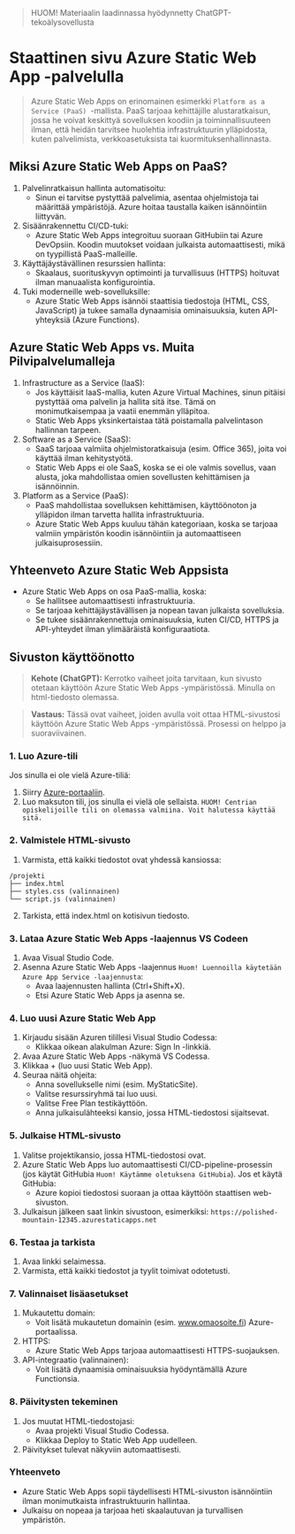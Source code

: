 > HUOM!  Materiaalin laadinnassa hyödynnetty ChatGPT-tekoälysovellusta

# Staattinen sivu Azure Static Web App -palvelulla

> Azure Static Web Apps on erinomainen esimerkki `Platform as a Service (PaaS) `-mallista. PaaS tarjoaa kehittäjille alustaratkaisun, jossa he voivat keskittyä sovelluksen koodiin ja toiminnallisuuteen ilman, että heidän tarvitsee huolehtia infrastruktuurin ylläpidosta, kuten palvelimista, verkkoasetuksista tai kuormituksenhallinnasta.

## Miksi Azure Static Web Apps on PaaS?
1. Palvelinratkaisun hallinta automatisoitu:
    - Sinun ei tarvitse pystyttää palvelimia, asentaa ohjelmistoja tai määrittää ympäristöjä. Azure hoitaa taustalla kaiken isännöintiin liittyvän.
2. Sisäänrakennettu CI/CD-tuki:
    - Azure Static Web Apps integroituu suoraan GitHubiin tai Azure DevOpsiin. Koodin muutokset voidaan julkaista automaattisesti, mikä on tyypillistä PaaS-malleille.
3. Käyttäjäystävällinen resurssien hallinta:
    - Skaalaus, suorituskyvyn optimointi ja turvallisuus (HTTPS) hoituvat ilman manuaalista konfigurointia.
4. Tuki moderneille web-sovelluksille:
    - Azure Static Web Apps isännöi staattisia tiedostoja (HTML, CSS, JavaScript) ja tukee samalla dynaamisia ominaisuuksia, kuten API-yhteyksiä (Azure Functions).

## Azure Static Web Apps vs. Muita Pilvipalvelumalleja
1. Infrastructure as a Service (IaaS):
    - Jos käyttäisit IaaS-mallia, kuten Azure Virtual Machines, sinun pitäisi pystyttää oma palvelin ja hallita sitä itse. Tämä on monimutkaisempaa ja vaatii enemmän ylläpitoa.
    - Static Web Apps yksinkertaistaa tätä poistamalla palvelintason hallinnan tarpeen.
2. Software as a Service (SaaS):
    - SaaS tarjoaa valmiita ohjelmistoratkaisuja (esim. Office 365), joita voi käyttää ilman kehitystyötä.
    - Static Web Apps ei ole SaaS, koska se ei ole valmis sovellus, vaan alusta, joka mahdollistaa omien sovellusten kehittämisen ja isännöinnin.
3. Platform as a Service (PaaS):
    - PaaS mahdollistaa sovelluksen kehittämisen, käyttöönoton ja ylläpidon ilman tarvetta hallita infrastruktuuria.
    - Azure Static Web Apps kuuluu tähän kategoriaan, koska se tarjoaa valmiin ympäristön koodin isännöintiin ja automaattiseen julkaisuprosessiin.

## Yhteenveto Azure Static Web Appsista
- Azure Static Web Apps on osa PaaS-mallia, koska:
  - Se hallitsee automaattisesti infrastruktuuria.
  - Se tarjoaa kehittäjäystävällisen ja nopean tavan julkaista sovelluksia.
  - Se tukee sisäänrakennettuja ominaisuuksia, kuten CI/CD, HTTPS ja API-yhteydet ilman ylimääräistä konfiguraatiota.

## Sivuston käyttöönotto

> **Kehote (ChatGPT):** Kerrotko vaiheet joita tarvitaan, kun sivusto otetaan käyttöön Azure Static Web Apps -ympäristössä. Minulla on html-tiedosto olemassa.

> **Vastaus:** Tässä ovat vaiheet, joiden avulla voit ottaa HTML-sivustosi käyttöön Azure Static Web Apps -ympäristössä. Prosessi on helppo ja suoraviivainen.

### 1. Luo Azure-tili
Jos sinulla ei ole vielä Azure-tiliä:
1. Siirry [Azure-portaaliin](https://azure.microsoft.com/).
2. Luo maksuton tili, jos sinulla ei vielä ole sellaista. `HUOM! Centrian opiskelijoille tili on olemassa valmiina. Voit halutessa käyttää sitä.`

### 2. Valmistele HTML-sivusto
1. Varmista, että kaikki tiedostot ovat yhdessä kansiossa:
```
/projekti
├── index.html
├── styles.css (valinnainen)
└── script.js (valinnainen)
```
2. Tarkista, että index.html on kotisivun tiedosto.

### 3. Lataa Azure Static Web Apps -laajennus VS Codeen
1. Avaa Visual Studio Code.
2. Asenna Azure Static Web Apps -laajennus `Huom! Luennoilla käytetään Azure App Service -laajennusta`:
    - Avaa laajennusten hallinta (Ctrl+Shift+X).
    - Etsi Azure Static Web Apps ja asenna se.

### 4. Luo uusi Azure Static Web App
1. Kirjaudu sisään Azuren tilillesi Visual Studio Codessa:
    - Klikkaa oikean alakulman Azure: Sign In -linkkiä.
2. Avaa Azure Static Web Apps -näkymä VS Codessa.
3. Klikkaa + (luo uusi Static Web App).
4. Seuraa näitä ohjeita:
    - Anna sovellukselle nimi (esim. MyStaticSite).
    - Valitse resurssiryhmä tai luo uusi.
    - Valitse Free Plan testikäyttöön.
    - Anna julkaisulähteeksi kansio, jossa HTML-tiedostosi sijaitsevat.

### 5. Julkaise HTML-sivusto
1. Valitse projektikansio, jossa HTML-tiedostosi ovat.
2. Azure Static Web Apps luo automaattisesti CI/CD-pipeline-prosessin (jos käytät GitHubia `Huom! Käytämme oletuksena GitHubia`). Jos et käytä GitHubia:
    - Azure kopioi tiedostosi suoraan ja ottaa käyttöön staattisen web-sivuston.
3. Julkaisun jälkeen saat linkin sivustoon, esimerkiksi: `https://polished-mountain-12345.azurestaticapps.net`

### 6. Testaa ja tarkista
1. Avaa linkki selaimessa.
2. Varmista, että kaikki tiedostot ja tyylit toimivat odotetusti.

### 7. Valinnaiset lisäasetukset
1. Mukautettu domain:
    - Voit lisätä mukautetun domainin (esim. www.omaosoite.fi) Azure-portaalissa.
2. HTTPS:
    - Azure Static Web Apps tarjoaa automaattisesti HTTPS-suojauksen.
3. API-integraatio (valinnainen):
    - Voit lisätä dynaamisia ominaisuuksia hyödyntämällä Azure Functionsia.

### 8. Päivitysten tekeminen
1. Jos muutat HTML-tiedostojasi:
    - Avaa projekti Visual Studio Codessa.
    - Klikkaa Deploy to Static Web App uudelleen.
2. Päivitykset tulevat näkyviin automaattisesti.

### Yhteenveto
- Azure Static Web Apps sopii täydellisesti HTML-sivuston isännöintiin ilman monimutkaista infrastruktuurin hallintaa.
- Julkaisu on nopeaa ja tarjoaa heti skaalautuvan ja turvallisen ympäristön.